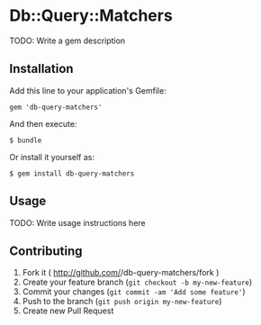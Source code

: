 # Db::Query::Matchers

TODO: Write a gem description

## Installation

Add this line to your application's Gemfile:

    gem 'db-query-matchers'

And then execute:

    $ bundle

Or install it yourself as:

    $ gem install db-query-matchers

## Usage

TODO: Write usage instructions here

## Contributing

1. Fork it ( http://github.com/<my-github-username>/db-query-matchers/fork )
2. Create your feature branch (`git checkout -b my-new-feature`)
3. Commit your changes (`git commit -am 'Add some feature'`)
4. Push to the branch (`git push origin my-new-feature`)
5. Create new Pull Request
